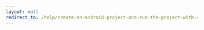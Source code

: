 ```yaml
---
layout: null
redirect_to: /help/create-an-android-project-and-run-the-project-with-android-studio/
---
```

